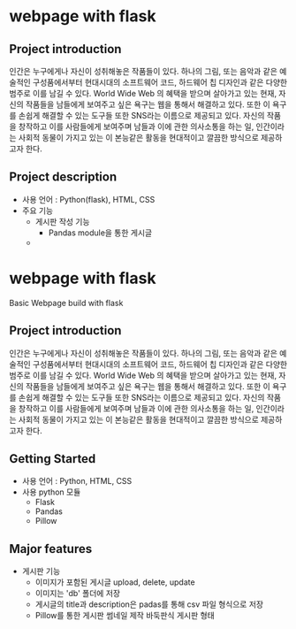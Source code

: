 # webpage with flask

## Project introduction
인간은 누구에게나 자신이 성취해놓은 작품들이 있다. 하나의 그림, 또는 음악과 같은 예술적인 구성품에서부터 현대시대의 소프트웨어 코드, 하드웨어 칩 디자인과 같은 다양한 범주로 이를 남길 수 있다.
World Wide Web 의 혜택을 받으며 살아가고 있는 현재, 자신의 작품들을 남들에게 보여주고 싶은 욕구는 웹을 통해서 해결하고 있다. 또한 이 욕구를 손쉽게 해결할 수 있는 도구들 또한 SNS라는 이름으로 제공되고 있다.
자신의 작품을 창작하고 이를 사람들에게 보여주며 남들과 이에 관한 의사소통을 하는 일, 인간이라는 사회적 동물이 가지고 있는 이 본능같은 활동을 현대적이고 깔끔한 방식으로 제공하고자 한다.

## Project description
* 사용 언어 : Python(flask), HTML, CSS
* 주요 기능
    * 게시판 작성 기능
        * Pandas module을 통한 게시글 
    *


# webpage with flask

Basic Webpage build with flask

## Project introduction
인간은 누구에게나 자신이 성취해놓은 작품들이 있다. 하나의 그림, 또는 음악과 같은 예술적인 구성품에서부터 현대시대의 소프트웨어 코드, 하드웨어 칩 디자인과 같은 다양한 범주로 이를 남길 수 있다.
World Wide Web 의 혜택을 받으며 살아가고 있는 현재, 자신의 작품들을 남들에게 보여주고 싶은 욕구는 웹을 통해서 해결하고 있다. 또한 이 욕구를 손쉽게 해결할 수 있는 도구들 또한 SNS라는 이름으로 제공되고 있다.
자신의 작품을 창작하고 이를 사람들에게 보여주며 남들과 이에 관한 의사소통을 하는 일, 인간이라는 사회적 동물이 가지고 있는 이 본능같은 활동을 현대적이고 깔끔한 방식으로 제공하고자 한다.

## Getting Started

* 사용 언어 : Python, HTML, CSS
* 사용 python 모듈
    * Flask
    * Pandas
    * Pillow

## Major features

* 게시판 기능
    * 이미지가 포함된 게시글 upload, delete, update
    * 이미지는 'db' 폴더에 저장
    * 게시글의 title과 description은 padas를 통해 csv 파일 형식으로 저장
    * Pillow를 통한 게시판 썸네일 제작 바둑판식 게시판 형태
    


 

